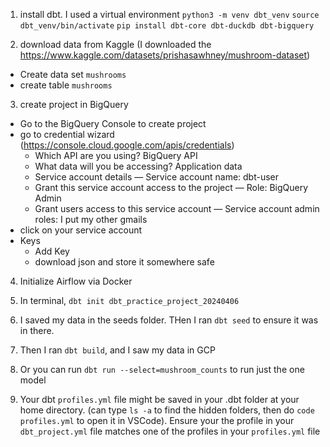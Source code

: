 1. install dbt. I used a virtual environment
`python3 -m venv dbt_venv`
`source dbt_venv/bin/activate`
`pip install dbt-core dbt-duckdb dbt-bigquery`

2. download data from Kaggle (I downloaded the https://www.kaggle.com/datasets/prishasawhney/mushroom-dataset)
- Create data set `mushrooms`
- create table `mushrooms`

3. create project in BigQuery
- Go to the BigQuery Console to create project 
- go to credential wizard (https://console.cloud.google.com/apis/credentials)
    - Which API are you using? BigQuery API
    - What data will you be accessing? Application data
    - Service account details — Service account name: dbt-user
    - Grant this service account access to the project — Role: BigQuery Admin
    - Grant users access to this service account — Service account admin roles: I put my other gmails
- click on your service account
- Keys
    - Add Key
    - download json and store it somewhere safe

4. Initialize Airflow via Docker

5. In terminal, `dbt init dbt_practice_project_20240406` 

6. I saved my data in the seeds folder. THen I ran `dbt seed` to ensure it was in there.

7. Then I ran `dbt build`, and I saw my data in GCP

8. Or you can run `dbt run --select=mushroom_counts` to run just the one model

9. Your dbt `profiles.yml` file might be saved in your .dbt folder at your home directory. (can type `ls -a` to find the hidden folders, then do `code profiles.yml` to open it in VSCode). Ensure your the profile in your `dbt_project.yml` file matches one of the profiles in your `profiles.yml` file
